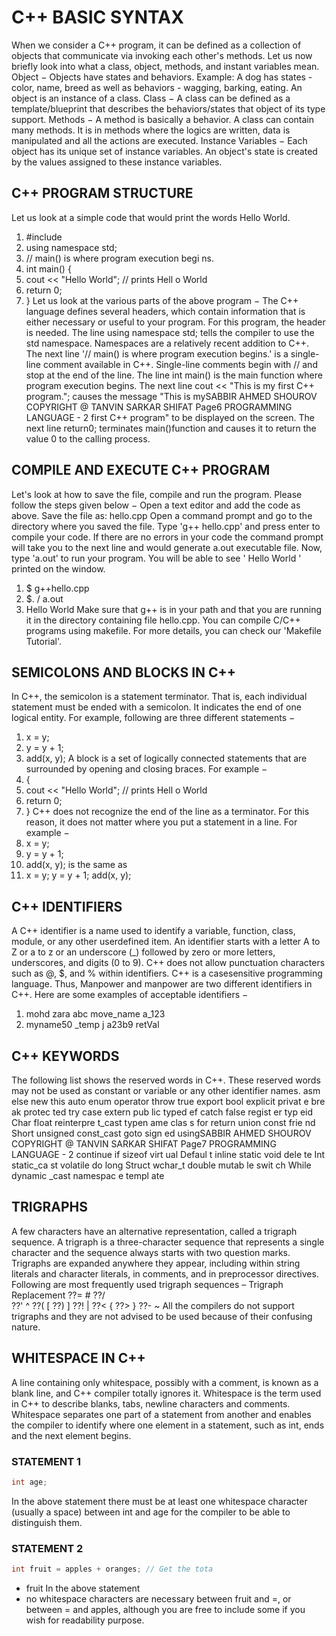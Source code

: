 # C++ BASIC SYNTAX
When we consider a C++ program, it can be defined as a collection of objects that communicate via invoking each other's methods. Let us now briefly look into what a class, object, methods, and instant variables mean.
Object − Objects have states and
behaviors. Example: A dog has states -
color, name, breed as well as behaviors -
wagging, barking, eating. An object is an
instance of a class.
Class − A class can be defined as a
template/blueprint that describes the
behaviors/states that object of its type
support.
Methods − A method is basically a
behavior. A class can contain many
methods. It is in methods where the logics
are written, data is manipulated and all the
actions are executed.
Instance Variables − Each object has its
unique set of instance variables. An
object's state is created by the values
assigned to these instance variables.
## C++ PROGRAM STRUCTURE
Let us look at a simple code that would print the
words Hello World.
1. #include<iostream>
2. using namespace std;
3. // main() is where program execution begi
ns.
4. int main() {
5. cout << "Hello World"; // prints Hell
o World
6. return 0;
7. }
Let us look at the various parts of the above
program −
The C++ language defines several headers,
which contain information that is either
necessary or useful to your program. For
this program, the header <iostream> is
needed.
The line using namespace std; tells the
compiler to use the std namespace.
Namespaces are a relatively recent
addition to C++.
The next line '// main() is where program
execution begins.' is a single-line comment
available in C++. Single-line comments
begin with // and stop at the end of the
line.
The line int main() is the main function
where program execution begins.
The next line cout << "This is my first C++
program."; causes the message "This is mySABBIR AHMED SHOUROV COPYRIGHT @ TANVIN SARKAR SHIFAT
Page6
PROGRAMMING LANGUAGE - 2
first C++ program" to be displayed on the
screen.
The next line return0; terminates
main()function and causes it to return the
value 0 to the calling process.
## COMPILE AND EXECUTE C++ PROGRAM
Let's look at how to save the file, compile and run
the program. Please follow the steps given below −
Open a text editor and add the code as
above.
Save the file as: hello.cpp
Open a command prompt and go to the
directory where you saved the file.
Type 'g++ hello.cpp' and press enter to
compile your code. If there are no errors in
your code the command prompt will take
you to the next line and would generate
a.out executable file.
Now, type 'a.out' to run your program.
You will be able to see ' Hello World '
printed on the window.
1. $ g++hello.cpp
2. $. / a.out
3. Hello World
Make sure that g++ is in your path and that you are
running it in the directory containing file hello.cpp.
You can compile C/C++ programs using makefile.
For more details, you can check our 'Makefile
Tutorial'.
## SEMICOLONS AND BLOCKS IN C++
In C++, the semicolon is a statement terminator.
That is, each individual statement must be ended
with a semicolon. It indicates the end of one logical
entity.
For example, following are three different
statements −
1. x = y;
2. y = y + 1;
3. add(x, y);
A block is a set of logically connected statements
that are surrounded by opening and closing braces.
For example −
1. {
2. cout << "Hello World"; // prints Hell
o World
3. return 0;
4. }
C++ does not recognize the end of the line as a
terminator. For this reason, it does not matter
where you put a statement in a line. For example −
1. x = y;
2. y = y + 1;
3. add(x, y);
is the same as
1. x = y; y = y + 1; add(x, y);
## C++ IDENTIFIERS
A C++ identifier is a name used to identify a
variable, function, class, module, or any other userdefined item. An identifier starts with a letter A to
Z or a to z or an underscore (_) followed by zero or
more letters, underscores, and digits (0 to 9).
C++ does not allow punctuation characters such as
@, $, and % within identifiers. C++ is a casesensitive programming language. Thus, Manpower
and manpower are two different identifiers in C++.
Here are some examples of acceptable identifiers −
1. mohd zara abc move_name a_123
2. myname50 _temp j a23b9 retVal
## C++ KEYWORDS
The following list shows the reserved words in C++.
These reserved words may not be used as constant
or variable or any other identifier names.
asm else new this auto
enum operator throw true export
bool explicit privat
e
bre
ak
protec
ted
try case extern
pub
lic
typed
ef
catch false regist
er
typ
eid
Char
float reinterpre
t_cast
typen
ame
clas
s
for
return union const frie
nd
Short
unsigned const_cast goto sign
ed
usingSABBIR AHMED SHOUROV COPYRIGHT @ TANVIN SARKAR SHIFAT
Page7
PROGRAMMING LANGUAGE - 2
continue if sizeof virt
ual
Defaul
t
inline static void dele
te
Int
static_ca
st
volatile do long Struct
wchar_t double mutab
le
swit
ch
While
dynamic
_cast
namespac
e
templ
ate
## TRIGRAPHS
A few characters have an alternative
representation, called a trigraph sequence. A
trigraph is a three-character sequence that
represents a single character and the sequence
always starts with two question marks.
Trigraphs are expanded anywhere they appear,
including within string literals and character literals,
in comments, and in preprocessor directives.
Following are most frequently used trigraph
sequences –
Trigraph Replacement
??= #
??/ \
??' ^
??( [
??) ]
??! |
??< {
??> }
??- ~
All the compilers do not support trigraphs and they
are not advised to be used because of their
confusing nature.
## WHITESPACE IN C++
A line containing only whitespace, possibly with a
comment, is known as a blank line, and C++
compiler totally ignores it.
Whitespace is the term used in C++ to describe
blanks, tabs, newline characters and comments.
Whitespace separates one part of a statement from
another and enables the compiler to identify where
one element in a statement, such as int, ends and
the next element begins.
### STATEMENT 1
```cpp
int age;
```
In the above statement there must be at least one whitespace character (usually a space) between int and age for the compiler to be able to distinguish them.
### STATEMENT 2
```cpp
int fruit = apples + oranges; // Get the tota
```
* fruit In the above statement 
* no whitespace characters are necessary between fruit and =, or between = and apples, although you are free to include some if you wish for readability purpose.